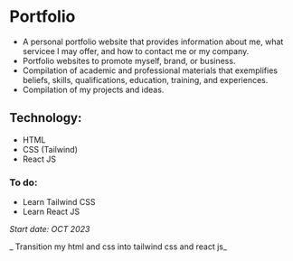 # Portfolio
- A personal portfolio website that provides information about me, what servicee I may offer, and how to contact me or my company. 
- Portfolio websites  to promote myself, brand, or business.
- Compilation of academic and professional materials that exemplifies beliefs, skills, qualifications, education, training, and experiences.
- Compilation of my projects and ideas.
  
## Technology:
- HTML
- CSS (Tailwind)
- React JS

### To do:
- Learn Tailwind CSS
- Learn React JS


_Start date: OCT 2023_

_
Transition my html and css into tailwind css and react js_
